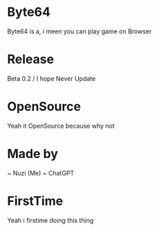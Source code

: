 # Byte64
Byte64 is a, i meen you can play game on Browser

# Release
Beta 0.2 / I hope Never Update

# OpenSource
Yeah it OpenSource because why not

# Made by
~ Nuzi (Me)
~ ChatGPT

# FirstTime
Yeah i firstime doing this thing
